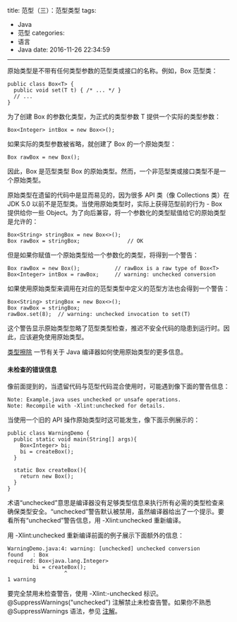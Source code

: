 title: 范型（三）：范型类型
tags:
  - Java
  - 范型
categories:
  - 语言
  - Java
date: 2016-11-26 22:34:59
---

原始类型是不带有任何类型参数的范型类或接口的名称。例如，Box 范型类：

    public class Box<T> {
      public void set(T t) { /* ... */ }
      // ...
    }

为了创建 Box<T> 的参数化类型，为正式的类型参数 T 提供一个实际的类型参数：

    Box<Integer> intBox = new Box<>();

如果实际的类型参数被省略，就创建了 Box<T> 的一个原始类型：

    Box rawBox = new Box();

因此，Box 是范型类型 Box<T> 的原始类型。然而，一个非范型类或接口类型不是一个原始类型。

原始类型在遗留的代码中是显而易见的，因为很多 API 类（像 Collections 类）在 JDK 5.0 以前不是范型类。当使用原始类型时，实际上获得范型前的行为 - Box 提供给你一些 Object。为了向后兼容，将一个参数化的类型赋值给它的原始类型是允许的：

    Box<String> stringBox = new Box<>();
    Box rawBox = stringBox;               // OK

但是如果你赋值一个原始类型给一个参数化的类型，将得到一个警告：

    Box rawBox = new Box();           // rawBox is a raw type of Box<T>
    Box<Integer> intBox = rawBox;     // warning: unchecked conversion

如果使用原始类型来调用在对应的范型类型中定义的范型方法也会得到一个警告：

    Box<String> stringBox = new Box<>();
    Box rawBox = stringBox;
    rawBox.set(8);  // warning: unchecked invocation to set(T)

这个警告显示原始类型忽略了范型类型检查，推迟不安全代码的隐患到运行时。因此，应该避免使用原始类型。

[类型擦除](http://docs.oracle.com/javase/tutorial/java/generics/erasure.html) 一节有关于 Java 编译器如何使用原始类型的更多信息。

#### 未检查的错误信息

像前面提到的，当遗留代码与范型代码混合使用时，可能遇到像下面的警告信息：

    Note: Example.java uses unchecked or unsafe operations.
    Note: Recompile with -Xlint:unchecked for details.

当使用一个旧的 API 操作原始类型时这可能发生，像下面示例展示的：

    public class WarningDemo {
      public static void main(String[] args){
        Box<Integer> bi;
        bi = createBox();
      }

      static Box createBox(){
        return new Box();
      }
    }

术语“unchecked”意思是编译器没有足够类型信息来执行所有必需的类型检查来确保类型安全。“unchecked”警告默认被禁用，虽然编译器给出了一个提示。要看所有“unchecked”警告信息，用 -Xlint:unchecked 重新编译。

用 -Xlint:unchecked 重新编译前面的例子展示下面额外的信息：

    WarningDemo.java:4: warning: [unchecked] unchecked conversion
    found   : Box
    required: Box<java.lang.Integer>
            bi = createBox();
                      ^
    1 warning

要完全禁用未检查警告，使用 -Xlint:-unchecked 标识。@SuppressWarnings("unchecked") 注解禁止未检查告警。如果你不熟悉 @SuppressWarnings 语法，参见 [注解](http://docs.oracle.com/javase/tutorial/java/annotations/index.html)。